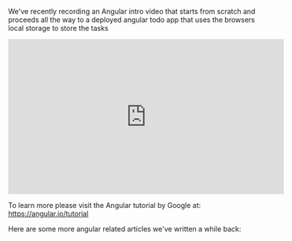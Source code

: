 ﻿We've recently recording an Angular intro video that starts from scratch and proceeds all the way to a deployed angular todo app that uses the browsers local storage to store the tasks


<iframe width="560" height="315" src="https://www.youtube.com/embed/nsG8j7AMknk" frameborder="0" allowfullscreen></iframe>

To learn more please visit the Angular tutorial by Google at:  https://angular.io/tutorial


Here are some more angular related articles we've written a while back: